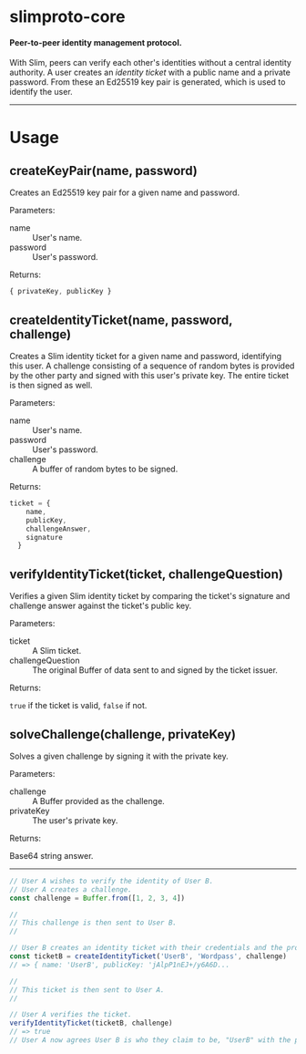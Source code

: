# slimproto-core

#### Peer-to-peer identity management protocol.

With Slim, peers can verify each other's identities without a central identity authority. A user creates an _identity ticket_ with a public name and a private password. From these an Ed25519 key pair is generated, which is used to identify the user.

---

# Usage

## createKeyPair(name, password)

Creates an Ed25519 key pair for a given name and password.

Parameters:
<dl>
  <dt>name</dt>
  <dd>User's name.</dd>
  <dt>password</dt>
  <dd>User's password.</dd>
</dl>

Returns:

```js
{ privateKey, publicKey }
```

## createIdentityTicket(name, password, challenge)

Creates a Slim identity ticket for a given name and password, identifying this user. A challenge consisting of a sequence of random bytes is provided by the other party and signed with this user's private key. The entire ticket is then signed as well.

Parameters:
<dl>
  <dt>name</dt>
  <dd>User's name.</dd>
  <dt>password</dt>
  <dd>User's password.</dd>
  <dt>challenge</dt>
  <dd>A buffer of random bytes to be signed.</dd>
</dl>

Returns:

```js
ticket = {
    name,
    publicKey,
    challengeAnswer,
    signature
  }
```

## verifyIdentityTicket(ticket, challengeQuestion)

Verifies a given Slim identity ticket by comparing the ticket's signature and challenge answer against the ticket's public key.

Parameters:
<dl>
  <dt>ticket</dt>
  <dd>A Slim ticket.</dd>
  <dt>challengeQuestion</dt>
  <dd>The original Buffer of data sent to and signed by the ticket issuer.</dd>
</dl>

Returns:

`true` if the ticket is valid, `false` if not.

## solveChallenge(challenge, privateKey)

Solves a given challenge by signing it with the private key.

Parameters:
<dl>
  <dt>challenge</dt>
  <dd>A Buffer provided as the challenge.</dd>
  <dt>privateKey</dt>
  <dd>The user's private key.</dd>
</dl>

Returns:

Base64 string answer.

---

```js
// User A wishes to verify the identity of User B.
// User A creates a challenge.
const challenge = Buffer.from([1, 2, 3, 4])

//
// This challenge is then sent to User B.
//

// User B creates an identity ticket with their credentials and the provided challenge.
const ticketB = createIdentityTicket('UserB', 'Wordpass', challenge)
// => { name: 'UserB', publicKey: 'jAlpP1nEJ+/y6A6D...

//
// This ticket is then sent to User A.
//

// User A verifies the ticket.
verifyIdentityTicket(ticketB, challenge)
// => true
// User A now agrees User B is who they claim to be, "UserB" with the public key "jAlpP1nEJ+/y6A6D..."
```